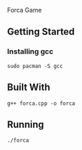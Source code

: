 Forca Game

## Getting Started

### Installing gcc

```
sudo pacman -S gcc
```

## Built With
```
g++ forca.cpp -o forca
```

## Running
```
./forca
```